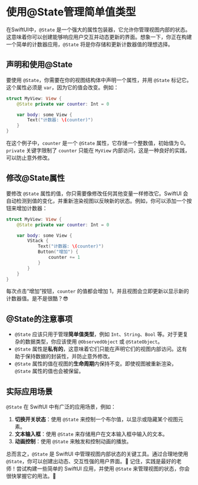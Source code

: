 ﻿# 使用@State管理简单值类型

在SwiftUI中，`@State` 是一个强大的属性包装器，它允许你管理视图内部的状态。这意味着你可以创建能够响应用户交互并动态更新的界面。想象一下，你正在构建一个简单的计数器应用，`@State` 将是你存储和更新计数器值的理想选择。

## 声明和使用@State

要使用 `@State`，你需要在你的视图结构体中声明一个属性，并用 `@State` 标记它。这个属性必须是 `var`，因为它的值会改变。例如：

```swift
struct MyView: View {
    @State private var counter: Int = 0

    var body: some View {
        Text("计数器: \(counter)")
    }
}
```

在这个例子中，`counter` 是一个 `@State` 属性，它存储一个整数值，初始值为 0。`private` 关键字限制了 `counter` 只能在 `MyView` 内部访问，这是一种良好的实践，可以防止意外修改。

## 修改@State属性

要修改 `@State` 属性的值，你只需要像修改任何其他变量一样修改它。SwiftUI 会自动检测到值的变化，并重新渲染视图以反映新的状态。例如，你可以添加一个按钮来增加计数器：

```swift
struct MyView: View {
    @State private var counter: Int = 0

    var body: some View {
        VStack {
            Text("计数器: \(counter)")
            Button("增加") {
                counter += 1
            }
        }
    }
}
```

每次点击“增加”按钮，`counter` 的值都会增加 1，并且视图会立即更新以显示新的计数器值。是不是很酷？😎

## @State的注意事项

*   `@State` 应该只用于管理**简单值类型**，例如 `Int`、`String`、`Bool` 等。对于更复杂的数据类型，你应该使用 `@ObservedObject` 或 `@StateObject`。
*   `@State` 属性是**私有的**，这意味着它们只能在声明它们的视图内部访问。这有助于保持数据的封装性，并防止意外修改。
*   `@State` 属性的值在视图的**生命周期**内保持不变。即使视图被重新渲染，`@State` 属性的值也会被保留。

## 实际应用场景

`@State` 在 SwiftUI 中有广泛的应用场景，例如：

1.  **切换开关状态**：使用 `@State` 来控制一个布尔值，以显示或隐藏某个视图元素。
2.  **文本输入框**：使用 `@State` 来存储用户在文本输入框中输入的文本。
3.  **动画控制**：使用 `@State` 来触发和控制动画的播放。

总而言之，`@State` 是 SwiftUI 中管理视图内部状态的关键工具。通过合理地使用 `@State`，你可以创建出动态、交互性强的用户界面。🎉 记住，实践是最好的老师！尝试构建一些简单的 SwiftUI 应用，并使用 `@State` 来管理视图的状态，你会很快掌握它的用法。🚀
